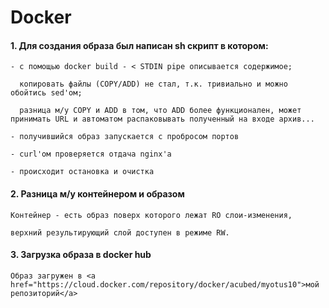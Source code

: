 <h1><b>Docker</b></h1>

<h4>1. Для создания образа был написан sh скрипт в котором:</h4>

    - с помощью docker build - < STDIN pipe описывается содержимое;

      копировать файлы (COPY/ADD) не стал, т.к. тривиально и можно обойтись sed'ом;

      разница м/у COPY и ADD в том, что ADD более функционален, может принимать URL и автоматом распаковывать полученный на входе архив...

    - получившийся образ запускается с пробросом портов

    - curl'ом проверяется отдача nginx'а

    - происходит остановка и очистка


<h4>2. Разница м/у контейнером и образом</h4>

    Контейнер - есть образ поверх которого лежат RO слои-изменения,

    верхний результирующий слой доступен в режиме RW.


<h4>3. Загрузка образа в docker hub</h4>

    Образ загружен в <a href="https://cloud.docker.com/repository/docker/acubed/myotus10">мой репозиторий</a>